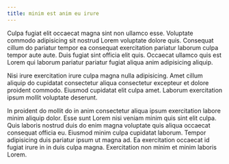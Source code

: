 ```yaml
---
title: minim est anim eu irure
---
```


Culpa fugiat elit occaecat magna sint non ullamco esse. Voluptate commodo adipisicing sit nostrud Lorem voluptate dolore quis. Consequat cillum do pariatur tempor ea consequat exercitation pariatur laborum culpa tempor aute aute. Duis fugiat sint officia elit quis. Occaecat ullamco quis est Lorem qui laborum pariatur pariatur fugiat aliqua anim adipisicing aliquip.

Nisi irure exercitation irure culpa magna nulla adipisicing. Amet cillum aliquip do cupidatat consectetur aliqua consectetur excepteur et dolore proident commodo. Eiusmod cupidatat elit culpa amet. Laborum exercitation ipsum mollit voluptate deserunt.

In proident do mollit do in anim consectetur aliqua ipsum exercitation labore minim aliquip dolor. Esse sunt Lorem nisi veniam minim quis sint elit culpa. Quis laboris nostrud duis do enim magna voluptate quis aliqua occaecat consequat officia eu. Eiusmod minim culpa cupidatat laborum. Tempor adipisicing duis pariatur ipsum ut magna ad. Ea exercitation occaecat id fugiat irure in in duis culpa magna. Exercitation non minim et minim laboris Lorem.